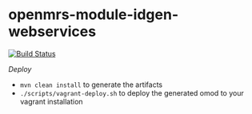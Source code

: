 openmrs-module-idgen-webservices
================================

[![Build Status](https://travis-ci.org/bhamni/openmrs-module-idgen-webservices.svg?branch=master)](https://travis-ci.org/bhamni/openmrs-module-idgen-webservices)

*Deploy*
* `mvn clean install` to generate the artifacts
* `./scripts/vagrant-deploy.sh` to deploy the generated omod to your vagrant installation
